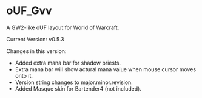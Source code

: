 oUF_Gvv
=======

A GW2-like oUF layout for World of Warcraft.

Current Version: v0.5.3

Changes in this version:
- Added extra mana bar for shadow priests.
- Extra mana bar will show actural mana value when mouse cursor moves onto it.
- Version string changes to major.minor.revision.
- Added Masque skin for Bartender4 (not included).